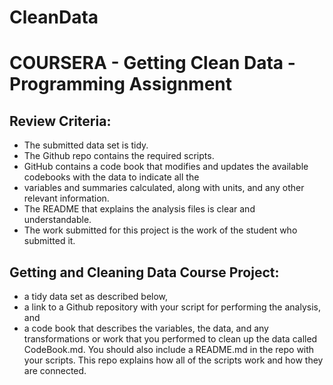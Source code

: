 # CleanData

# COURSERA - Getting Clean Data - Programming Assignment

## Review Criteria:

* The submitted data set is tidy.
* The Github repo contains the required scripts.
* GitHub contains a code book that modifies and updates the available codebooks with the data to indicate all the 
*   variables and summaries calculated, along with units, and any other relevant information.
* The README that explains the analysis files is clear and understandable.
* The work submitted for this project is the work of the student who submitted it.


## Getting and Cleaning Data Course Project:

* a tidy data set as described below, 	
* a link to a Github repository with your script for performing the analysis, and 
* a code book that describes the variables, the data, and any transformations or work that you performed to clean up the data called CodeBook.md. You should also include a README.md in the repo with your scripts. This repo explains how all of the scripts work and how they are connected.


